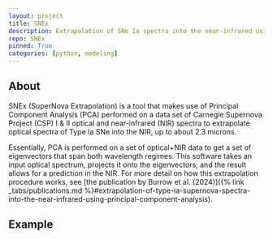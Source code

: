 ```yaml
---
layout: project
title: SNEx
description: Extrapolation of SNe Ia spectra into the near-infrared using principal component analysis.
repo: SNEx
pinned: True
categories: [python, modeling]
---
```


## About

SNEx (SuperNova Extrapolation) is a tool that makes use of Principal Component Analysis (PCA) performed on a data set of Carnegie Supernova Project (CSP) I & II optical and near-infrared (NIR) spectra to extrapolate optical spectra of Type Ia SNe into the NIR, up to about 2.3 microns.

Essentially, PCA is performed on a set of optical+NIR data to get a set of eigenvectors that span both wavelength regimes. This software takes an input optical spectrum, projects it onto the eigenvectors, and the result allows for a prediction in the NIR. For more detail on how this extrapolation procedure works, see [the publication by Burrow et al. (2024)]({% link _tabs/publications.md %}#extrapolation-of-type-ia-supernova-spectra-into-the-near-infrared-using-principal-component-analysis).

## Example